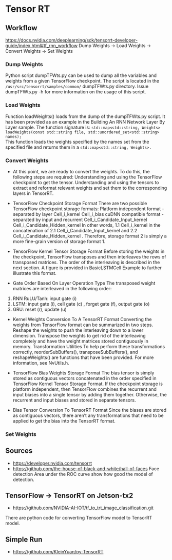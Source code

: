 # Tensor RT


## Workflow
https://docs.nvidia.com/deeplearning/sdk/tensorrt-developer-guide/index.html#tf_rnn_workflow
Dump Weights -> Load Weights -> Convert Weights -> Set Weights

### Dump Weights
Python script dumpTFWts.py can be used to dump all the variables and weights from a given TensorFlow checkpoint. The script is located in the `/usr/src/tensorrt/samples/common/` dumpTFWts.py directory. Issue dumpTFWts.py -h for more information on the usage of this script.

### Load Weights
Function loadWeights() loads from the dump of the dumpTFWts.py script. It has been provided as an example in the Building An RNN Network Layer By Layer sample. The function signature is:
 `std::map<std::string, Weights> loadWeights(const std::string file, std::unordered_set<std::string> names);` <br>
This function loads the weights specified by the names set from the specified file and returns them in a `std::map<std::string, Weights>.` 

### Convert Weights
- At this point, we are ready to convert the weights. To do this, the following steps are required:
Understanding and using the TensorFlow checkpoint to get the tensor.
Understanding and using the tensors to extract and reformat relevant weights and set them to the corresponding layers in TensorRT.
- TensorFlow Checkpoint Storage Format
There are two possible TensorFlow checkpoint storage formats:
Platform independent format - separated by layer
Cell_i_kernel <Weights>
Cell_i_bias <Weights>
cuDNN compatible format - separated by input and recurrent
Cell_i_Candidate_Input_kernel <Weights>
Cell_i_Candidate_Hidden_kernel <Weights>
In other words, 1.1 Cell_i_kernel <Weights> in the concatenation of 2.1 Cell_i_Candidate_Input_kernel <Weights> and 2.2 Cell_i_Candidate_Hidden_kernel <Weights>. Therefore, storage format 2 is simply a more fine-grain version of storage format 1.

- TensorFlow Kernel Tensor Storage Format
Before storing the weights in the checkpoint, TensorFlow transposes and then interleaves the rows of transposed matrices. The order of the interleaving is described in the next section. A figure is provided in BasicLSTMCell Example to further illustrate this format.

- Gate Order Based On Layer Operation Type The transposed weight matrices are interleaved in the following order:
1. RNN RuLU/Tanh: input gate (i)
2. LSTM: input gate (i), cell gate (c) , forget gate (f), output gate (o)
3. GRU: reset (r), update (u)
- Kernel Weights Conversion To A TensorRT Format
Converting the weights from TensorFlow format can be summarized in two steps.
Reshape the weights to push the interleaving down to a lower dimension.
Transpose the weights to get rid of the interleaving completely and have the weight matrices stored contiguously in memory.
Transformation Utilities To help perform these transformations correctly, reorderSubBuffers(), transposeSubBuffers(), and reshapeWeights() are functions that have been provided. For more information, see NvUtils.h.

- TensorFlow Bias Weights Storage Format
The bias tensor is simply stored as contiguous vectors concatenated in the order specified in TensorFlow Kernel Tensor Storage Format. If the checkpoint storage is platform independent, then TensorFlow combines the recurrent and input biases into a single tensor by adding them together. Otherwise, the recurrent and input biases and stored in separate tensors.

- Bias Tensor Conversion To TensorRT Format
Since the biases are stored as contiguous vectors, there aren’t any transformations that need to be applied to get the bias into the TensorRT format.

### Set Weights

## Sources

- https://developer.nvidia.com/tensorrt
- https://github.com/the-house-of-black-and-white/hall-of-faces
Face detection
Area under the ROC curve show how good the model of detection.

## TensorFlow -> TensorRT on Jetson-tx2
- https://github.com/NVIDIA-AI-IOT/tf_to_trt_image_classification.git

There are python code for converting TensorFlow model to TensorRT model. 

## Simple Run
- https://github.com/KleinYuan/py-TensorRT